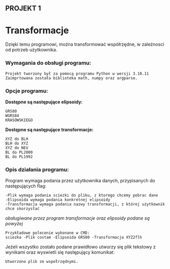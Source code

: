 ##                   PROJEKT 1
#                  Transformacje

Dzięki temu programowi, można transformować współrzędne, w zależnosci od potrzeb użytkownika.

### Wymagania do obsługi programu:
```
Projekt tworzony był za pomocą programu Python w wersji 3.10.11
Zaimprtowana została biblioteka math, numpy oraz argparse.
```

### Opcje programu:
**Dostępne są następujące elipsoidy:**
```
GRS80
WGRS84
KRASOWSKIEGO
```

**Dostępne są następujące transformacje:**
```
XYZ do BLH
BLH do XYZ
XYZ do NEU
BL do PL2000
BL do PL1992
```

### Opis działania programu:
Program wymaga podania przez użytkownika danych, przypisanych do następujących flag:
```
-Plik wymaga podania sciezki do pliku, z ktorego chcemy pobrac dane
-Elipsoida wymaga podania konkretnej elipsoidy
-Transformacja wymaga podania nazwy transformacji, z której użytkownik chce skorzystać
```
*obsługiwane przez program transformacje oraz elipsoidy podane są powyżej*

```
Przykładowe polecenie wykonane w CMD:
sciezka -Plik costam -Elipsoida GRS80 -Transformacja XYZ2flh
```

Jeżeli wszystko zostało podane prawidłowo utworzy się plik tekstowy z wynikami oraz wyswietli się  następujący komunikat:
```
Utworzono plik ze wspołrzędnymi.
```












